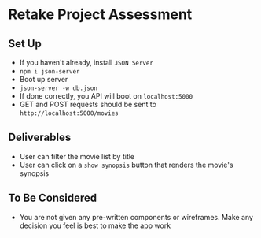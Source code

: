 # Retake Project Assessment

## Set Up

- If you haven't already, install `JSON Server`
 - `npm i json-server`
- Boot up server
 - `json-server -w db.json`
- If done correctly, you API will boot on `localhost:5000`
- GET and POST requests should be sent to `http://localhost:5000/movies`

## Deliverables

<!-- - User can see a list of all movie titles -->
- User can filter the movie list by title
- User can click on a `show synopsis` button that renders the movie's synopsis
<!-- - User can click on a `rent movie` button and add that movie to their `Rented Movies` list -->
<!-- - User can see all of their rented movies -->
<!-- - User can only rent up to 3 movies at a time -->
<!-- - User can return a movie, removing it from their list of rented movies -->
<!-- - User can add a new movie to the movie list (this should persist on page refresh) -->

## To Be Considered

- You are not given any pre-written components or wireframes. Make any decision you feel is best to make the app work
